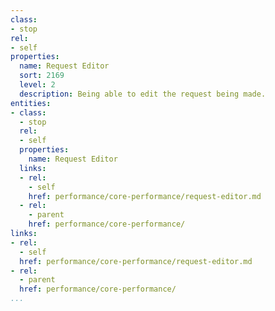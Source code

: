 ```yaml
---
class:
- stop
rel:
- self
properties:
  name: Request Editor
  sort: 2169
  level: 2
  description: Being able to edit the request being made.
entities:
- class:
  - stop
  rel:
  - self
  properties:
    name: Request Editor
  links:
  - rel:
    - self
    href: performance/core-performance/request-editor.md
  - rel:
    - parent
    href: performance/core-performance/
links:
- rel:
  - self
  href: performance/core-performance/request-editor.md
- rel:
  - parent
  href: performance/core-performance/
...
```

